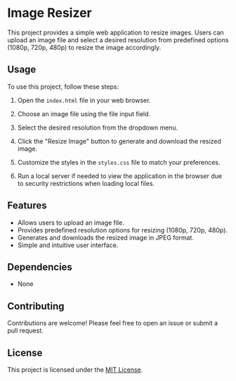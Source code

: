 # Image Resizer

This project provides a simple web application to resize images. Users can upload an image file and select a desired resolution from predefined options (1080p, 720p, 480p) to resize the image accordingly.

## Usage

To use this project, follow these steps:

1. Open the `index.html` file in your web browser.

2. Choose an image file using the file input field.

3. Select the desired resolution from the dropdown menu.

4. Click the "Resize Image" button to generate and download the resized image.

5. Customize the styles in the `styles.css` file to match your preferences.

6. Run a local server if needed to view the application in the browser due to security restrictions when loading local files.

## Features

- Allows users to upload an image file.
- Provides predefined resolution options for resizing (1080p, 720p, 480p).
- Generates and downloads the resized image in JPEG format.
- Simple and intuitive user interface.

## Dependencies

- None

## Contributing

Contributions are welcome! Please feel free to open an issue or submit a pull request.

## License

This project is licensed under the [MIT License](https://en.wikipedia.org/wiki/MIT_License).
